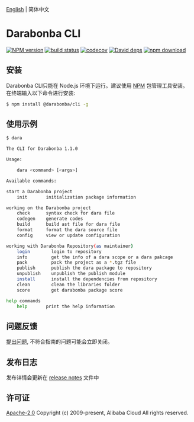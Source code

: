 [English](/README.md) | 简体中文

# Darabonba CLI

[![NPM version][npm-image]][npm-url]
[![build status][travis-image]][travis-url]
[![codecov][cov-image]][cov-url]
[![David deps][david-image]][david-url]
[![npm download][download-image]][download-url]

[npm-image]: https://img.shields.io/npm/v/@darabonba/cli.svg?style=flat-square
[npm-url]: https://npmjs.org/package/@darabonba/cli
[travis-image]: https://img.shields.io/travis/aliyun/darabonba-cli.svg?style=flat-square
[travis-url]: https://travis-ci.org/aliyun/darabonba-cli
[cov-image]: https://codecov.io/gh/aliyun/darabonba-cli/branch/master/graph/badge.svg
[cov-url]: https://codecov.io/gh/aliyun/darabonba-cli
[david-image]: https://img.shields.io/david/aliyun/darabonba-cli.svg?style=flat-square
[david-url]: https://david-dm.org/aliyun/darabonba-cli
[download-image]: https://img.shields.io/npm/dm/@darabonba/cli.svg?style=flat-square
[download-url]: https://npmjs.org/package/@darabonba/cli

## 安装

Darabonba CLI只能在 Node.js 环境下运行。建议使用 [NPM](https://www.npmjs.com/) 包管理工具安装。在终端输入以下命令进行安装:

```sh
$ npm install @darabonba/cli -g
```

## 使用示例

```sh
$ dara

The CLI for Darabonba 1.1.0

Usage:

    dara <command> [<args>]

Available commands:

start a Darabonba project
    init       initialization package information

working on the Darabonba project
    check      syntax check for dara file
    codegen    generate codes
    build      build ast file for dara file
    format     format the dara source file
    config     view or update configuration

working with Darabonba Repository(as maintainer)
    login        login to repository
    info         get the info of a dara scope or a dara pakcage
    pack         pack the project as a *.tgz file
    publish      publish the dara package to repository
    unpublish    unpublish the publish module
    install      install the dependencies from repository
    clean        clean the libraries folder
    score        get darabonba package score

help commands
    help       print the help information

```

## 问题反馈

[提出问题](https://github.com/aliyun/darabonba-cli/issues/new/choose), 不符合指南的问题可能会立即关闭。

## 发布日志

发布详情会更新在 [release notes](/CHANGELOG.md) 文件中

## 许可证

[Apache-2.0](/LICENSE)
Copyright (c) 2009-present, Alibaba Cloud All rights reserved.